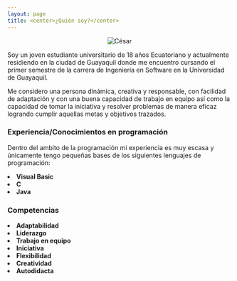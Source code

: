 ```yaml
---
layout: page
title: <center>¿Quién soy?</center>
---
```


<center><img src="https://user-images.githubusercontent.com/57689841/69906425-b9171880-1388-11ea-90a1-89c1811fa78b.PNG"
     alt="César"></center>

Soy un joven estudiante universitario de 18 años Ecuatoriano y actualmente residiendo en la ciudad de Guayaquil donde me encuentro cursando el primer semestre de la carrera de Ingenieria en Software en la Universidad de Guayaquil. 

Me considero una persona dinámica, creativa y responsable, con facilidad de adaptación y con una buena capacidad de trabajo en equipo así como la capacidad de tomar la iniciativa y resolver problemas de manera eficaz logrando cumplir aquellas metas y objetivos trazados.

### Experiencia/Conocimientos en programación

Dentro del ambito de la programación mi experiencia es muy escasa y únicamente tengo pequeñas bases de los siguientes lenguajes de programación:

<li type="disc"><strong>Visual Basic</strong></li>
<li type="disc"><strong>C</strong></li>
<li type="disc"><strong>Java</strong></li>

### Competencias

<li type="disc"><strong>Adaptabilidad</strong></li>
<li type="disc"><strong>Liderazgo</strong></li>
<li type="disc"><strong>Trabajo en equipo</strong></li>
<li type="disc"><strong>Iniciativa</strong></li>
<li type="disc"><strong>Flexibilidad</strong></li>
<li type="disc"><strong>Creatividad</strong></li>
<li type="disc"><strong>Autodidacta</strong></li>
